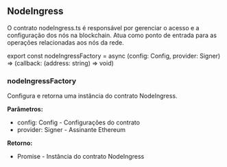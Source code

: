 ## NodeIngress
O contrato nodeIngress.ts é responsável por gerenciar o acesso e a configuração dos nós na blockchain. Atua como ponto de entrada para as operações relacionadas aos nós da rede.

export const nodeIngressFactory = async (config: Config, provider: Signer) => (callback: (address: string) => void)

### nodeIngressFactory
Configura e retorna uma instância do contrato NodeIngress.

**Parâmetros:**
- config: Config - Configurações do contrato
- provider: Signer - Assinante Ethereum

**Retorno:**
- Promise<NodeIngress> - Instância do contrato NodeIngress